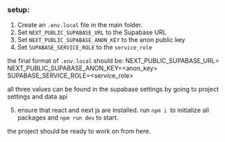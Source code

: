 ### setup:
1. Create an `.env.local` file in the main folder.
2. Set `NEXT_PUBLIC_SUPABASE_URL` to the Supabase URL
3. Set `NEXT_PUBLIC_SUPABASE_ANON_KEY` to the anon public key
4. Set `SUPABASE_SERVICE_ROLE` to the `service_role`

the final format of `.env.local` should be:
NEXT_PUBLIC_SUPABASE_URL=<key>
NEXT_PUBLIC_SUPABASE_ANON_KEY=<anon_key>
SUPABASE_SERVICE_ROLE=<service_role>

all three values can be found in the supabase settings by going to project settings
and data api

5. ensure that react and next js are installed. run `npm i `to initialize
all packages and `npm run dev` to start.

the project should be ready to work on from here.